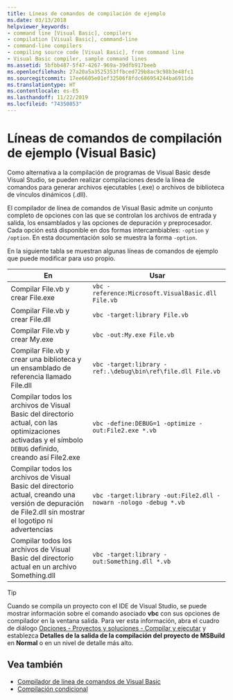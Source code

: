 ```yaml
---
title: Líneas de comandos de compilación de ejemplo
ms.date: 03/13/2018
helpviewer_keywords:
- command line [Visual Basic], compilers
- compilation [Visual Basic], command-line
- command-line compilers
- compiling source code [Visual Basic], from command line
- Visual Basic compiler, sample command lines
ms.assetid: 5bfbb487-5f47-4267-969a-39dfb917beeb
ms.openlocfilehash: 27a20a5a3525353ffbced729b8ac9c98b3e48fc1
ms.sourcegitcommit: 17ee6605e01ef32506f8fdc686954244ba6911de
ms.translationtype: HT
ms.contentlocale: es-ES
ms.lasthandoff: 11/22/2019
ms.locfileid: "74350853"
---
```

# <a name="sample-compilation-command-lines-visual-basic"></a>Líneas de comandos de compilación de ejemplo (Visual Basic)

Como alternativa a la compilación de programas de Visual Basic desde Visual Studio, se pueden realizar compilaciones desde la línea de comandos para generar archivos ejecutables (.exe) o archivos de biblioteca de vínculos dinámicos (.dll).

El compilador de línea de comandos de Visual Basic admite un conjunto completo de opciones con las que se controlan los archivos de entrada y salida, los ensamblados y las opciones de depuración y preprocesador. Cada opción está disponible en dos formas intercambiables: `-option` y `/option`. En esta documentación solo se muestra la forma `-option`.

En la siguiente tabla se muestran algunas líneas de comandos de ejemplo que puede modificar para uso propio.

|En|Usar|
|--------|---------|
|Compilar File.vb y crear File.exe|`vbc -reference:Microsoft.VisualBasic.dll File.vb`|
|Compilar File.vb y crear File.dll|`vbc -target:library File.vb`|
|Compilar File.vb y crear My.exe|`vbc -out:My.exe File.vb`|
|Compilar File.vb y crear una biblioteca y un ensamblado de referencia llamado File.dll|`vbc -target:library -ref:.\debug\bin\ref\file.dll File.vb`|
|Compilar todos los archivos de Visual Basic del directorio actual, con las optimizaciones activadas y el símbolo `DEBUG` definido, creando así File2.exe|`vbc -define:DEBUG=1 -optimize -out:File2.exe *.vb`|
|Compilar todos los archivos de Visual Basic del directorio actual, creando una versión de depuración de File2.dll sin mostrar el logotipo ni advertencias|`vbc -target:library -out:File2.dll -nowarn -nologo -debug *.vb`|
|Compilar todos los archivos de Visual Basic del directorio actual en un archivo Something.dll|`vbc -target:library -out:Something.dll *.vb`|

> [!TIP]
> Cuando se compila un proyecto con el IDE de Visual Studio, se puede mostrar información sobre el comando asociado **vbc** con sus opciones de compilador en la ventana salida. Para ver esta información, abra el cuadro de diálogo [Opciones - Proyectos y soluciones - Compilar y ejecutar](/visualstudio/ide/reference/options-dialog-box-projects-and-solutions-build-and-run) y establezca **Detalles de la salida de la compilación del proyecto de MSBuild** en **Normal** o en un nivel de detalle más alto.

## <a name="see-also"></a>Vea también

- [Compilador de línea de comandos de Visual Basic](../../../visual-basic/reference/command-line-compiler/index.md)
- [Compilación condicional](../../../visual-basic/programming-guide/program-structure/conditional-compilation.md)
